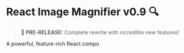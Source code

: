 # React Image Magnifier v0.9 🔍

> **🚀 PRE-RELEASE:** Complete rewrite with incredible new features!

A powerful, feature-rich React compo